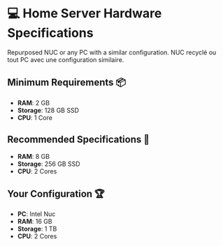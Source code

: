 # 💻 Home Server Hardware Specifications

Repurposed NUC or any PC with a similar configuration.
NUC recyclé ou tout PC avec une configuration similaire.

## Minimum Requirements 📦

- **RAM**: 2 GB
- **Storage**: 128 GB SSD
- **CPU**: 1 Core

## Recommended Specifications 🚀

- **RAM**: 8 GB
- **Storage**: 256 GB SSD
- **CPU**: 2 Cores

## Your Configuration 🏆

- **PC**: Intel Nuc
- **RAM**: 16 GB
- **Storage**: 1 TB
- **CPU**: 2 Cores